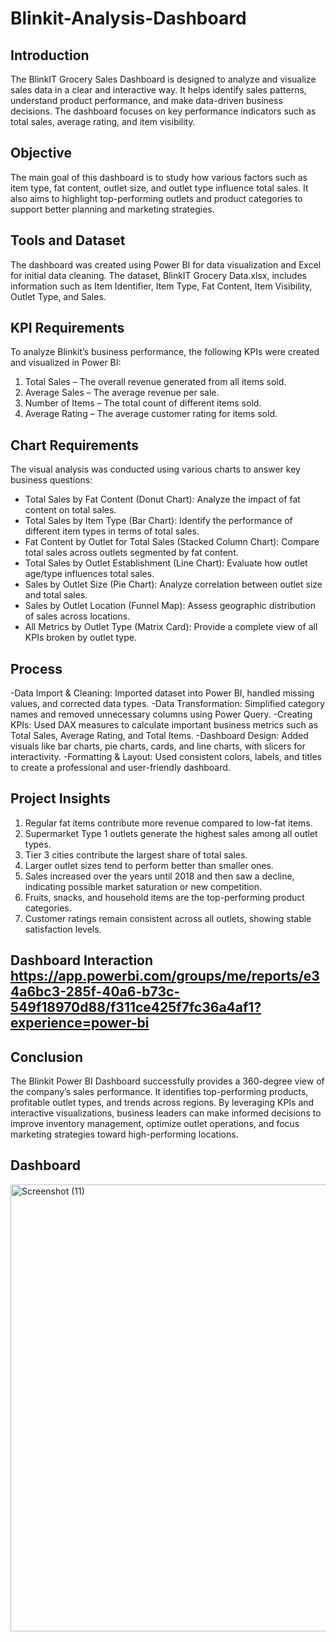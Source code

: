 # Blinkit-Analysis-Dashboard
## Introduction

The BlinkIT Grocery Sales Dashboard is designed to analyze and visualize sales data in a clear and interactive way. It helps identify sales patterns, understand product performance, and make data-driven business decisions. The dashboard focuses on key performance indicators such as total sales, average rating, and item visibility.

## Objective

The main goal of this dashboard is to study how various factors such as item type, fat content, outlet size, and outlet type influence total sales. It also aims to highlight top-performing outlets and product categories to support better planning and marketing strategies.

## Tools and Dataset

The dashboard was created using Power BI for data visualization and Excel for initial data cleaning. The dataset, BlinkIT Grocery Data.xlsx, includes information such as Item Identifier, Item Type, Fat Content, Item Visibility, Outlet Type, and Sales.

## KPI Requirements
To analyze Blinkit’s business performance, the following KPIs were created and visualized in Power BI:
1. Total Sales – The overall revenue generated from all items sold.
2. Average Sales – The average revenue per sale.
3. Number of Items – The total count of different items sold.
4. Average Rating – The average customer rating for items sold.
   
## Chart Requirements
The visual analysis was conducted using various charts to answer key business questions:
- Total Sales by Fat Content (Donut Chart): Analyze the impact of fat content on total sales.
- Total Sales by Item Type (Bar Chart): Identify the performance of different item types in terms of total sales.
- Fat Content by Outlet for Total Sales (Stacked Column Chart): Compare total sales across outlets segmented by fat content.
- Total Sales by Outlet Establishment (Line Chart): Evaluate how outlet age/type influences total sales.
- Sales by Outlet Size (Pie Chart): Analyze correlation between outlet size and total sales.
- Sales by Outlet Location (Funnel Map): Assess geographic distribution of sales across locations.
- All Metrics by Outlet Type (Matrix Card): Provide a complete view of all KPIs broken by outlet type.
## Process

-Data Import & Cleaning: Imported dataset into Power BI, handled missing values, and corrected data types.
-Data Transformation: Simplified category names and removed unnecessary columns using Power Query.
-Creating KPIs: Used DAX measures to calculate important business metrics such as Total Sales, Average Rating, and Total Items.
-Dashboard Design: Added visuals like bar charts, pie charts, cards, and line charts, with slicers for interactivity.
-Formatting & Layout: Used consistent colors, labels, and titles to create a professional and user-friendly dashboard.

## Project Insights
1. Regular fat items contribute more revenue compared to low-fat items.
2. Supermarket Type 1 outlets generate the highest sales among all outlet types.
3. Tier 3 cities contribute the largest share of total sales.
4. Larger outlet sizes tend to perform better than smaller ones.
5. Sales increased over the years until 2018 and then saw a decline, indicating possible market saturation or new competition.
6. Fruits, snacks, and household items are the top-performing product categories.
7. Customer ratings remain consistent across all outlets, showing stable satisfaction levels.

## Dashboard Interaction https://app.powerbi.com/groups/me/reports/e34a6bc3-285f-40a6-b73c-549f18970d88/f311ce425f7fc36a4af1?experience=power-bi

## Conclusion
The Blinkit Power BI Dashboard successfully provides a 360-degree view of the company’s sales performance. It identifies top-performing products, profitable outlet types, and trends across regions. By leveraging KPIs and interactive visualizations, business leaders can make informed decisions to improve inventory management, optimize outlet operations, and focus marketing strategies toward high-performing locations.

## Dashboard
<img width="1325" height="715" alt="Screenshot (11)" src="https://github.com/user-attachments/assets/65c35bdd-af0b-4d01-b4a1-8197035473af" />






